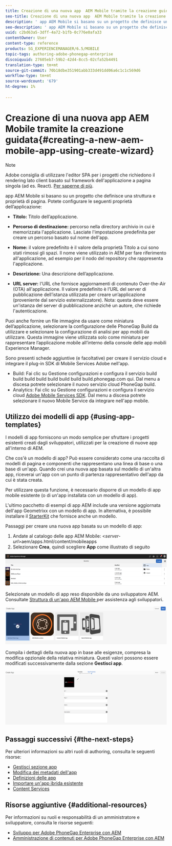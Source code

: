 ```yaml
---
title: Creazione di una nuova app  AEM Mobile tramite la creazione guidata
seo-title: Creazione di una nuova app  AEM Mobile tramite la creazione guidata
description: ' app AEM Mobile si basano su un progetto che definisce una struttura e proprietà di pagina. Segui questa pagina per scoprire come creare una nuova app basata su un modello di app.'
seo-description: ' app AEM Mobile si basano su un progetto che definisce una struttura e proprietà di pagina. Segui questa pagina per scoprire come creare una nuova app basata su un modello di app.'
uuid: c2bd63a5-3dff-4a72-b1fb-0c776e0afa33
contentOwner: User
content-type: reference
products: SG_EXPERIENCEMANAGER/6.5/MOBILE
topic-tags: authoring-adobe-phonegap-enterprise
discoiquuid: 27605eb7-59b2-42d4-8cc5-02cfa52b4491
translation-type: tm+mt
source-git-commit: 70b18dbe351901abb333d491dd06a6c1c1c569d6
workflow-type: tm+mt
source-wordcount: '679'
ht-degree: 1%

---
```



# Creazione di una nuova app AEM Mobile  tramite la creazione guidata{#creating-a-new-aem-mobile-app-using-create-wizard}

>[!NOTE]
>
> Adobe consiglia di utilizzare l&#39;editor SPA per i progetti che richiedono il rendering lato client basato sul framework dell&#39;applicazione a pagina singola (ad es. React). [Per saperne di più](/help/sites-developing/spa-overview.md).

 app AEM Mobile si basano su un progetto che definisce una struttura e proprietà di pagina. Potete configurare le seguenti proprietà dell’applicazione:

* **Titolo:** Titolo dell’applicazione.
* **Percorso di destinazione:** percorso nella directory archivio in cui è memorizzata l&#39;applicazione. Lasciate l&#39;impostazione predefinita per creare un percorso basato sul nome dell&#39;app.

* **Nome:** il valore predefinito è il valore della proprietà Titolo a cui sono stati rimossi gli spazi. Il nome viene utilizzato in AEM per fare riferimento all&#39;applicazione, ad esempio per il nodo del repository che rappresenta l&#39;applicazione.
* **Descrizione:** Una descrizione dell’applicazione.
* **URL server:** l&#39;URL che fornisce aggiornamenti di contenuto Over-the-Air (OTA) all&#39;applicazione. Il valore predefinito è l’URL del server di pubblicazione dell’istanza utilizzata per creare un’applicazione (proveniente dal servizio esternalizzatore). Nota: questa deve essere un&#39;istanza del server di pubblicazione anziché un autore, che richiede l&#39;autenticazione.

Puoi anche fornire un file immagine da usare come miniatura dell’applicazione, selezionare la configurazione delle PhoneGap Build da utilizzare e selezionare la configurazione di analisi per app mobili da utilizzare. Questa immagine viene utilizzata solo come miniatura per rappresentare l’applicazione mobile all’interno della console delle app mobili  Experience Manager.

Sono presenti schede aggiuntive (e facoltative) per creare il servizio cloud e integrare il plug-in SDK di Mobile Services  Adobe nell&#39;app.

* Build: Fai clic su Gestione configurazioni e configura il servizio build build build build build build build build.phonegap.com qui. Dal menu a discesa potrete selezionare il nuovo servizio cloud PhoneGap build.
* Analytics: Fai clic su Gestione configurazioni e configura il servizio cloud [ Adobe Mobile Services SDK](https://docs.adobe.com/content/help/en/mobile-services/using/home.html). Dal menu a discesa potrete selezionare il nuovo Mobile Service da integrare nell&#39;app mobile.

## Utilizzo dei modelli di app {#using-app-templates}

I modelli di app forniscono un modo semplice per sfruttare i progetti esistenti creati dagli sviluppatori, utilizzati per la creazione di nuove app all&#39;interno di AEM.

Che cos&#39;è un modello di app? Può essere considerato come una raccolta di modelli di pagina e componenti che rappresentano una linea di base o una base di un&#39;app.
Quando crei una nuova app basata sul modello di un&#39;altra app, riceverai un&#39;app con un punto di partenza rappresentativo dell&#39;app da cui è stata creata.

Per utilizzare questa funzione, è necessario disporre di un modello di app mobile esistente (o di un&#39;app installata con un modello di app).

L&#39;ultimo pacchetto di esempi di app AEM include una versione aggiornata dell&#39;app Geometrixx con un modello di app. In alternativa, è possibile installare il [StarterKit](https://github.com/Adobe-Marketing-Cloud-Apps/aem-phonegap-starter-kit) che fornisce anche un modello.

Passaggi per creare una nuova app basata su un modello di app:

1. Andate al  catalogo delle app AEM Mobile: &lt;*server-url*>aem/apps.html/content/mobileapps
1. Selezionare **Crea**, quindi scegliere **App** come illustrato di seguito

![chlimage_1-158](assets/chlimage_1-158.png)

Selezionate un modello di app reso disponibile da uno sviluppatore AEM. Consultate [Struttura di un&#39;app AEM Mobile ](/help/mobile/phonegap-structure-an-app.md) per assistenza agli sviluppatori.

![chlimage_1-159](assets/chlimage_1-159.png)

Compila i dettagli della nuova app in base alle esigenze, compresa la modifica opzionale della relativa miniatura. Questi valori possono essere modificati successivamente dalla sezione **Gestisci app**.

![chlimage_1-160](assets/chlimage_1-160.png)

## Passaggi successivi {#the-next-steps}

Per ulteriori informazioni su altri ruoli di authoring, consulta le seguenti risorse:

* [Gestisci sezione app](/help/mobile/phonegap-app-details-tile.md)
* [Modifica dei metadati dell&#39;app](/help/mobile/phonegap-editmetadata.md)
* [Definizioni delle app](/help/mobile/phonegap-app-definitions.md)
* [Importare un&#39;app ibrida esistente](/help/mobile/phonegap-adding-content-to-imported-app.md)
* [Content Services](/help/mobile/develop-content-as-a-service.md)

## Risorse aggiuntive {#additional-resources}

Per informazioni su ruoli e responsabilità di un amministratore e sviluppatore, consulta le risorse seguenti:

* [Sviluppo per  Adobe PhoneGap Enterprise con AEM](/help/mobile/developing-in-phonegap.md)
* [Amministrazione di contenuti per  Adobe PhoneGap Enterprise con AEM](/help/mobile/administer-phonegap.md)

